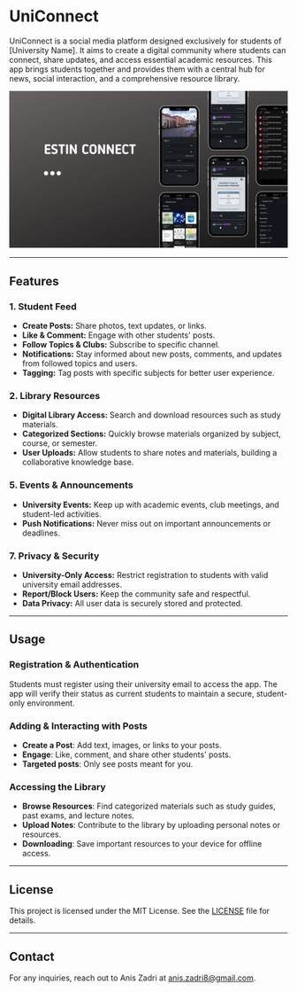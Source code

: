 # UniConnect

UniConnect is a social media platform designed exclusively for students of [University Name]. It aims to create a digital community where students can connect, share updates, and access essential academic resources. This app brings students together and provides them with a central hub for news, social interaction, and a comprehensive resource library.


![UniConnect Mockups](mockup.png)


---

## Features

### 1. **Student Feed**
   - **Create Posts:** Share photos, text updates, or links.
   - **Like & Comment:** Engage with other students' posts.
   - **Follow Topics & Clubs:** Subscribe to specific channel.
   - **Notifications:** Stay informed about new posts, comments, and updates from followed topics and users.
   - **Tagging:** Tag posts with specific subjects for better user experience.

### 2. **Library Resources**
   - **Digital Library Access:** Search and download resources such as study materials.
   - **Categorized Sections:** Quickly browse materials organized by subject, course, or semester.
   - **User Uploads:** Allow students to share notes and materials, building a collaborative knowledge base.

### 5. **Events & Announcements**
   - **University Events:** Keep up with academic events, club meetings, and student-led activities.
   - **Push Notifications:** Never miss out on important announcements or deadlines.

### 7. **Privacy & Security**
   - **University-Only Access:** Restrict registration to students with valid university email addresses.
   - **Report/Block Users:** Keep the community safe and respectful.
   - **Data Privacy:** All user data is securely stored and protected.

---


## Usage

### Registration & Authentication
Students must register using their university email to access the app. The app will verify their status as current students to maintain a secure, student-only environment.

### Adding & Interacting with Posts
- **Create a Post**: Add text, images, or links to your posts.
- **Engage**: Like, comment, and share other students' posts.
- **Targeted posts**: Only see posts meant for you.

### Accessing the Library
- **Browse Resources**: Find categorized materials such as study guides, past exams, and lecture notes.
- **Upload Notes**: Contribute to the library by uploading personal notes or resources.
- **Downloading**: Save important resources to your device for offline access.

---

## License

This project is licensed under the MIT License. See the [LICENSE](LICENSE) file for details.

---

## Contact

For any inquiries, reach out to Anis Zadri at anis.zadri8@gmail.com.
